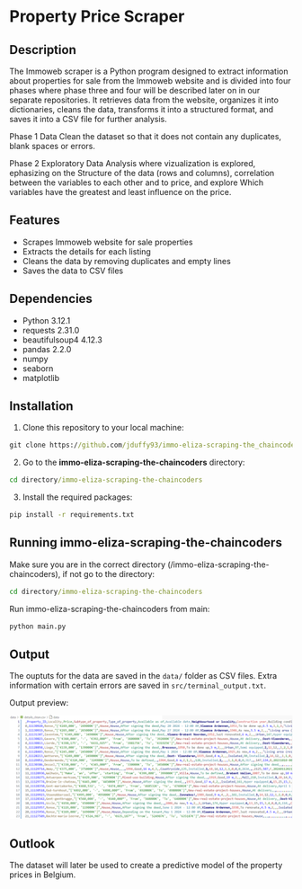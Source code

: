 # Property Price Scraper


## Description
The Immoweb scraper is a Python program designed to extract information about properties for sale from the Immoweb website and is divided into four phases where phase three and four will be described later on in our separate repositories. It retrieves data from the website, organizes it into dictionaries, cleans the data, transforms it into a structured format, and saves it into a CSV file for further analysis.

Phase 1 Data Clean the dataset so that it does not contain any duplicates, blank spaces or errors. 

Phase 2 Exploratory Data Analysis where vizualization is explored, ephasizing on the Structure of the data (rows and columns), correlation between the variables to each other and to price, and explore Which variables have the greatest and least influence on the price.


## Features
* Scrapes Immoweb website for sale properties
* Extracts the details for each listing
* Cleans the data by removing duplicates and empty lines
* Saves the data to CSV files 


## Dependencies

* Python 3.12.1
* requests 2.31.0
* beautifulsoup4 4.12.3
* pandas 2.2.0
* numpy
* seaborn
* matplotlib


## Installation

1. Clone this repository to your local machine:

```cmd
git clone https://github.com/jduffy93/immo-eliza-scraping-the_chaincoders.git
```
2. Go to the **immo-eliza-scraping-the-chaincoders** directory:

```cmd
cd directory/immo-eliza-scraping-the-chaincoders
```

3. Install the required packages:

```cmd
pip install -r requirements.txt
```

## Running immo-eliza-scraping-the-chaincoders

Make sure you are in the correct directory (/immo-eliza-scraping-the-chaincoders), if not go to the directory:

 ```cmd
 cd directory/immo-eliza-scraping-the-chaincoders
 ```

Run immo-eliza-scraping-the-chaincoders from main:

```cmd
python main.py
```


## Output

The ouptuts for the data are saved in the ```data/``` folder as CSV files. Extra information with certain errors are saved in ```src/terminal_output.txt```.

Output preview:

![Scraper-output](./assets/output_snippet.png)


## Outlook

The dataset will later be used to create a predictive model of the property prices in Belgium.

